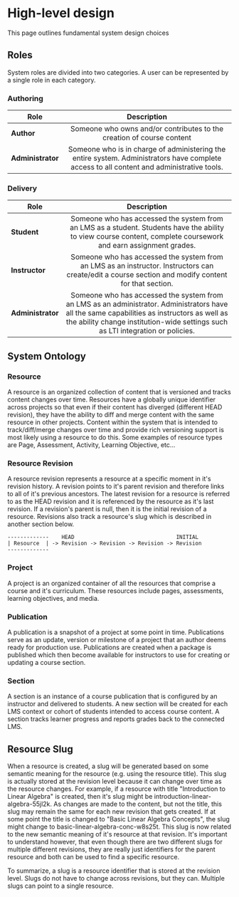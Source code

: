 # High-level design

This page outlines fundamental system design choices

## Roles

System roles are divided into two categories. A user can be represented by a single role in each category.

### Authoring

| Role              |                                                                Description                                                                |
| ----------------- | :---------------------------------------------------------------------------------------------------------------------------------------: |
| **Author**        |                                   Someone who owns and/or contributes to the creation of course content                                   |
| **Administrator** | Someone who is in charge of administering the entire system. Administrators have complete access to all content and administrative tools. |

### Delivery

| Role              |                                                                                                          Description                                                                                                           |
| ----------------- | :----------------------------------------------------------------------------------------------------------------------------------------------------------------------------------------------------------------------------: |
| **Student**       |                                Someone who has accessed the system from an LMS as a student. Students have the ability to view course content, complete coursework and earn assignment grades.                                 |
| **Instructor**    |                                      Someone who has accessed the system from an LMS as an instructor. Instructors can create/edit a course section and modify content for that section.                                       |
| **Administrator** | Someone who has accessed the system from an LMS as an administrator. Administrators have all the same capabilities as instructors as well as the ability change institution-wide settings such as LTI integration or policies. |

## System Ontology

### Resource

A resource is an organized collection of content that is versioned and tracks content changes over time. Resources have a globally unique identifier across projects so that even if their content has diverged (different HEAD revision), they have the ability to diff and merge content with the same resource in other projects. Content within the system that is intended to track/diff/merge changes over time and provide rich versioning support is most likely using a resource to do this. Some examples of resource types are Page, Assessment, Activity, Learning Objective, etc...

### Resource Revision

A resource revision represents a resource at a specific moment in it's revision history. A revision points to it's parent revision and therefore links to all of it's previous ancestors. The latest revision for a resource is referred to as the HEAD revision and it is referenced by the resource as it's last revision. If a revision's parent is null, then it is the initial revision of a resource. Revisions also track a resource's slug which is described in another section below.

```
-------------    HEAD                                INITIAL
| Resource  | -> Revision -> Revision -> Revision -> Revision
-------------
```

### Project

A project is an organized container of all the resources that comprise a course and it's curriculum. These resources include pages, assessments, learning objectives, and media.

### Publication

A publication is a snapshot of a project at some point in time. Publications serve as an update, version or milestone of a project that an author deems ready for production use. Publications are created when a package is published which then become available for instructors to use for creating or updating a course section.

### Section

A section is an instance of a course publication that is configured by an instructor and delivered to students. A new section will be created for each LMS context or cohort of students intended to access course content. A section tracks learner progress and reports grades back to the connected LMS.

## Resource Slug

When a resource is created, a slug will be generated based on some semantic meaning for the resource (e.g. using the resource title). This slug is actually stored at the revision level because it can change over time as the resource changes. For example, if a resource with title "Introduction to Linear Algebra" is created, then it's slug might be introduction-linear-algebra-55jl2k. As changes are made to the content, but not the title, this slug may remain the same for each new revision that gets created. If at some point the title is changed to "Basic Linear Algebra Concepts", the slug might change to basic-linear-algebra-conc-w8s25t. This slug is now related to the new semantic meaning of it's resource at that revision. It's important to understand however, that even though there are two different slugs for multiple different revisions, they are really just identifiers for the parent resource and both can be used to find a specific resource.

To summarize, a slug is a resource identifier that is stored at the revision level. Slugs do not have to change across revisions, but they can. Multiple slugs can point to a single resource.
